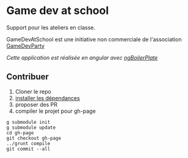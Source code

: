 # Game dev at school

Support pour les ateliers en classe.  

GameDevAtSchool est une initiative non commerciale de l'association [GameDevParty][2]

_Cette application est réalisée en angular avec [ngBoilerPlate][1]_

## Contribuer

1. Cloner le repo
2. [installer les dépendances][2]
2. proposer des PR
3. compiler le projet pour gh-page

~~~
g submodule init
g submodule update
cd gh-page
git checkout gh-page
../grunt compile
git commit --all
~~~


[1]: blob/master/README.ng-boiler-plate.md
[2]: http://gamedevparty.fr
